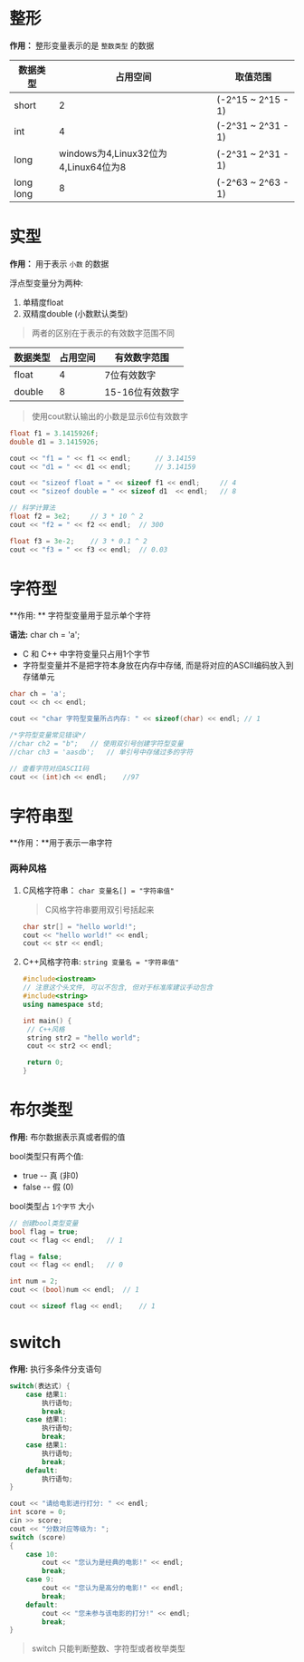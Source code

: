 # 整形

**作用：** 整形变量表示的是 `整数类型` 的数据

| 数据类型  | 占用空间                             | 取值范围           |
| --------- | ------------------------------------ | ------------------ |
| short     | 2                                    | (-2^15 ~ 2^15 - 1) |
| int       | 4                                    | (-2^31 ~ 2^31 - 1) |
| long      | windows为4,Linux32位为4,Linux64位为8 | (-2^31 ~ 2^31 - 1) |
| long long | 8                                    | (-2^63 ~ 2^63 - 1) |

# 实型

**作用：** 用于表示 `小数` 的数据

浮点型变量分为两种:

1. 单精度float
2. 双精度double (小数默认类型)

> 两者的区别在于表示的有效数字范围不同

| 数据类型 | 占用空间 | 有效数字范围    |
| -------- | -------- | --------------- |
| float    | 4        | 7位有效数字     |
| double   | 8        | 15-16位有效数字 |

> 使用cout默认输出的小数是显示6位有效数字

```c++
float f1 = 3.1415926f;	
double d1 = 3.1415926;

cout << "f1 = " << f1 << endl;		// 3.14159
cout << "d1 = " << d1 << endl;		// 3.14159

cout << "sizeof float = " << sizeof f1 << endl;		// 4
cout << "sizeof double = " << sizeof d1  << endl;	// 8

// 科学计算法
float f2 = 3e2;		// 3 * 10 ^ 2
cout << "f2 = " << f2 << endl;	// 300

float f3 = 3e-2;	// 3 * 0.1 ^ 2
cout << "f3 = " << f3 << endl;	// 0.03
```

# 字符型

**作用: ** 字符型变量用于显示单个字符

**语法:** char ch = 'a';

- C 和 C++ 中字符变量只占用1个字节
- 字符型变量并不是把字符本身放在内存中存储, 而是将对应的ASCII编码放入到存储单元

```c++
char ch = 'a';
cout << ch << endl;

cout << "char 字符型变量所占内存: " << sizeof(char) << endl;	// 1

/*字符型变量常见错误*/
//char ch2 = "b";   // 使用双引号创建字符型变量
//char ch3 = 'aasdb';	// 单引号中存储过多的字符

// 查看字符对应ASCII码
cout << (int)ch << endl;	//97
```

# 字符串型

**作用：**用于表示一串字符

### 两种风格

1. C风格字符串： `char 变量名[] = "字符串值"`

   > C风格字符串要用双引号括起来

   ```c++
   char str[] = "hello world!";
   cout << "hello world!" << endl;
   cout << str << endl;
   ```

2. C++风格字符串: `string 变量名 = "字符串值"`

   ```c++
   #include<iostream>
   // 注意这个头文件, 可以不包含, 但对于标准库建议手动包含
   #include<string>
   using namespace std;
   
   int main() {
   	// C++风格
   	string str2 = "hello world";
   	cout << str2 << endl;
   
   	return 0;
   }
   ```

# 布尔类型

**作用:** 布尔数据表示真或者假的值

bool类型只有两个值:

- true -- 真	(非0)
- false  -- 假	(0)

bool类型占 `1个字节` 大小

```C++
// 创建bool类型变量
bool flag = true;
cout << flag << endl;	// 1

flag = false;
cout << flag << endl;	// 0

int num = 2;
cout << (bool)num << endl;	// 1

cout << sizeof flag << endl;	// 1
```

# switch

**作用:** 执行多条件分支语句

```C++
switch(表达式) {
    case 结果1: 
        执行语句;
        break;
    case 结果1: 
        执行语句;
        break;
    case 结果1: 
        执行语句;
        break;
    default:
        执行语句;
}
```

```c++
cout << "请给电影进行打分: " << endl;
int score = 0;
cin >> score;
cout << "分数对应等级为: ";
switch (score)
{
    case 10:
        cout << "您认为是经典的电影!" << endl;
        break;
    case 9:
        cout << "您认为是高分的电影!" << endl;
        break;
    default:
        cout << "您未参与该电影的打分!" << endl;
        break;
}
```

> switch 只能判断整数、字符型或者枚举类型